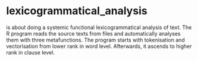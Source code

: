 # lexicogrammatical_analysis
 is about doing a systemic functional lexicogrammatical analysis of text. The R program reads the source texts from files and automatically analyses them with three metafunctions. The program starts with tokenisation and vectorisation from lower rank in word level. Afterwards, it ascends to higher rank in clause level.